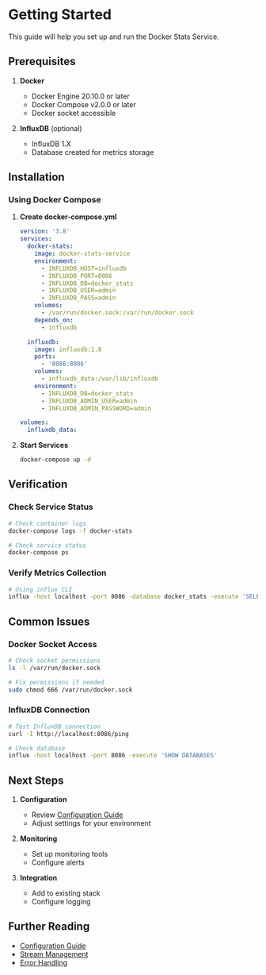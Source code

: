 # Getting Started

This guide will help you set up and run the Docker Stats Service.

## Prerequisites

1. **Docker**

   - Docker Engine 20.10.0 or later
   - Docker Compose v2.0.0 or later
   - Docker socket accessible

2. **InfluxDB** (optional)
   - InfluxDB 1.X
   - Database created for metrics storage

## Installation

### Using Docker Compose

1. **Create docker-compose.yml**

   ```yaml
   version: '3.8'
   services:
     docker-stats:
       image: docker-stats-service
       environment:
         - INFLUXDB_HOST=influxdb
         - INFLUXDB_PORT=8086
         - INFLUXDB_DB=docker_stats
         - INFLUXDB_USER=admin
         - INFLUXDB_PASS=admin
       volumes:
         - /var/run/docker.sock:/var/run/docker.sock
       depends_on:
         - influxdb

     influxdb:
       image: influxdb:1.8
       ports:
         - '8086:8086'
       volumes:
         - influxdb_data:/var/lib/influxdb
       environment:
         - INFLUXDB_DB=docker_stats
         - INFLUXDB_ADMIN_USER=admin
         - INFLUXDB_ADMIN_PASSWORD=admin

   volumes:
     influxdb_data:
   ```

2. **Start Services**
   ```bash
   docker-compose up -d
   ```

## Verification

### Check Service Status

```bash
# Check container logs
docker-compose logs -f docker-stats

# Check service status
docker-compose ps
```

### Verify Metrics Collection

```bash
# Using influx CLI
influx -host localhost -port 8086 -database docker_stats -execute 'SELECT * FROM docker_stats_cpu WHERE time > now() - 5m'
```

## Common Issues

### Docker Socket Access

```bash
# Check socket permissions
ls -l /var/run/docker.sock

# Fix permissions if needed
sudo chmod 666 /var/run/docker.sock
```

### InfluxDB Connection

```bash
# Test InfluxDB connection
curl -I http://localhost:8086/ping

# Check database
influx -host localhost -port 8086 -execute 'SHOW DATABASES'
```

## Next Steps

1. **Configuration**

   - Review [Configuration Guide](configuration.md)
   - Adjust settings for your environment

2. **Monitoring**

   - Set up monitoring tools
   - Configure alerts

3. **Integration**
   - Add to existing stack
   - Configure logging

## Further Reading

- [Configuration Guide](configuration.md)
- [Stream Management](guides/stream.md)
- [Error Handling](reference/error-handling.md)
